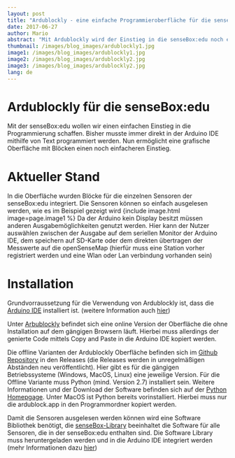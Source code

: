```yaml
---
layout: post
title: "Ardublockly - eine einfache Programmieroberfläche für die senseBox:edu"
date: 2017-06-27
author: Mario
abstract: "Mit Ardublockly wird der Einstieg in die senseBox:edu noch einfacher"
thumbnail: /images/blog_images/ardublockly1.jpg
image1: /images/blog_images/ardublockly1.jpg
image2: /images/blog_images/ardublockly2.jpg
image3: /images/blog_images/ardublockly2.jpg
lang: de
---
```

Ardublockly für die senseBox:edu
============
Mit der senseBox:edu wollen wir einen einfachen Einstieg in die Programmierung schaffen. Bisher musste immer direkt in der Arduino IDE mithilfe von Text programmiert werden. Nun ermöglicht eine grafische Oberfläche mit Blöcken einen noch einfacheren Einstieg.

Aktueller Stand
============
In die Oberfläche wurden Blöcke für die einzelnen Sensoren der senseBox:edu integriert. Die Sensoren können so einfach ausgelesen werden, wie es im Beispiel gezeigt wird
{include image.html image=page.image1 %}
Da der Arduino kein Display besitzt müssen anderen Ausgabemöglichkeiten genutzt werden. Hier kann der Nutzer auswählen zwischen der Ausgabe auf dem seriellen Monitor der Arduino IDE, dem speichern auf SD-Karte oder dem direkten übertragen der Messwerte auf die openSenseMap (hierfür muss eine Station vorher registriert werden und eine Wlan oder Lan verbindung vorhanden sein)

Installation
============
Grundvorraussetzung für die Verwendung von Ardublockly ist, dass die [Arduino IDE](https://www.arduino.cc/en/Main/Software) installiert ist. (weitere Information auch [hier](https://edu.books.sensebox.de/de/getting_started/installation_der_software.html))

Unter [Arbublockly](senseBox.de/blockly) befindet sich eine online Version der Oberfläche die ohne Installation auf dem gängigen Browsern läuft. Hierbei muss allerdings der genierte Code mittels Copy and Paste in die Arduino IDE kopiert werden.

Die offline Varianten der Ardublockly Oberfläche befinden sich im [Github Repository](github.com/senseBox/ardublockly) in den Releases (die Releases werden in unregelmäßigen Abständen neu veröffentlicht). Hier gibt es für die gängigen Betriebssysteme (Windows, MacOS, Linux) eine jeweilige Version.
Für die Offline Variante muss Python (mind. Version 2.7) installiert sein. Weitere Informationen und der Download der Software befinden sich auf der [Python Homepgage](https://www.python.org/). Unter MacOS ist Python bereits vorinstalliert. Hierbei muss nur die ardublock.app in den Programmordner kopiert werden.

Damit die Sensoren ausgelesen werden können wird eine Software Bibliothek benötigt, die [senseBox-Library](https://github.com/sensebox/senseBox_library) beeinhaltet die Software für alle Sensoren, die in der senseBox:edu enthalten sind. Die Software Library muss heruntergeladen werden und in die Arduino IDE integriert werden (mehr Informationen dazu [hier](https://edu.books.sensebox.de/de/getting_started/installation_der_software.html))  
